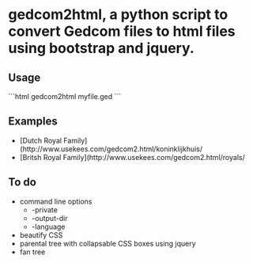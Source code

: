 gedcom2html, a python script to convert Gedcom files to html files using bootstrap and jquery.
============================================
<h2>Usage</h2>
```html
gedcom2html myfile.ged
```
<h2>Examples</h2>
<ul>
<li>[Dutch Royal Family](http://www.usekees.com/gedcom2.html/koninklijkhuis/
<li>[Britsh Royal Family](http://www.usekees.com/gedcom2.html/royals/
</ul>
<h2>To do</h2>
<ul>
<li>command line options
   <ul>
      <li>-private
      <li>-output-dir
      <li>-language
   </ul>
<li>beautify CSS
<li>parental tree with collapsable CSS boxes using jquery
<li>fan tree
</ul>

